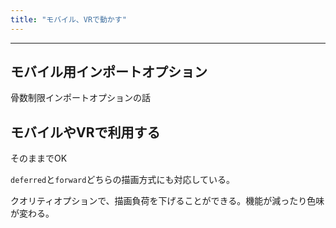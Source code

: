 ```yaml
---
title: "モバイル、VRで動かす"
---
```



----

## モバイル用インポートオプション

骨数制限インポートオプションの話

## モバイルやVRで利用する

そのままでOK

`deferred`と`forward`どちらの描画方式にも対応している。

クオリティオプションで、描画負荷を下げることができる。機能が減ったり色味が変わる。
